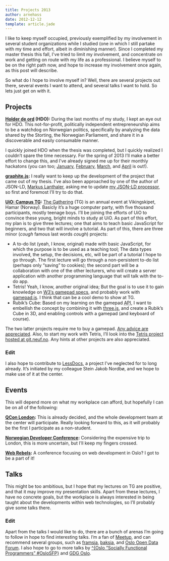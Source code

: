 ```yaml
---
title: Projects 2013
author: arnehass
date: 2012-12-12
template: article.jade
---
```


I like to keep myself occupied, previously exemplified by my involvement in several student organizations while I studied (one in which I still partake with my time and effort, albeit in diminishing manner). Since I completed my master thesis this fall, I've tried to limit my involvement, and concentrate on work and getting on route with my life as a professional. I believe myself to be on the right path now, and hope to increase my involvement once again, as this post will describe.

<span class="more"></span>

So what do I hope to involve myself in? Well, there are several projects out there, several events I want to attend, and several talks I want to hold. So lets just get on with it.

## Projects

<strong><a href="https://github.com/holderdeord/">Holder de ord</a> (HDO):</strong> During the last months of my study, I kept an eye out for HDO. This not-for-profit, politically independent entrepreneurship aims to be a watchdog on Norwegian politics, specifically by analyzing the data shared by the Storting, the Norwegian Parliament, and share it in a discoverable and easily consumable manner.

I quickly joined HDO when the thesis was completed, but I quickly realized I couldn&#8217;t spare the time necessary. For the spring of 2013 I&#8217;ll make a better effort to change this, and I&#8217;ve already signed me up for their monthly hackatons (you can too; <a href="http://www.facebook.com/events/141520302664699/">January</a>, <a href="http://www.facebook.com/events/476487999069718/">February</a>, <a href="http://www.facebook.com/events/111087629060034/">March</a>, and <a href="http://www.facebook.com/events/392300807514529/">April</a> is out!).

<strong><a href="https://github.com/megoth/graphitejs">graphite.js</a>:</strong> I really want to keep up the development of the project that came out of my thesis. I&#8217;ve also been approached by one of the author of JSON-LD, <a href="https://twitter.com/markuslanthaler">Markus Lanthaler</a>, asking me to update <a href="https://github.com/megoth/graphitejs/blob/master/src/graphite/rdfparser/jsonld.js">my JSON-LD processor</a>, so first and foremost I&#8217;ll try to do that.

<strong><a href="http://tg.ifi.uio.no/">UiO: Campus TG</a>:</strong> <a href="http://www.gathering.org/">The Gathering</a> (TG) is an annual event at Vikingskipet, Hamar (Norway). Basicly it&#8217;s a huge computer party, with five thousand participants, mostly teenage boys. I&#8217;ll be joining the efforts of UiO to convince these young, bright minds to study at UiO. As part of this effort, my plan is to give three lectures; one that aims to teach basic JavaScript for beginners, and two that will involve a tutorial. As part of this, there are three minor (*cough* famous last words *cough*) projects:

* A to-do list (yeah, I know, original) made with basic JavaScript, for which the purpose is to be used as a teaching tool; The data types involved, the setup, the decisions, etc, will be part of a tutorial I hope to go through. The first lecture will go through a non-persistent to-do list (perhaps only &#8220;saving&#8221; to cookies); the second part will be a collaboration with one of the other lecturers, who will create a server application with another programming language that will talk with the to-do app.
* Tetris! Yeah, I know, another original idea; But the goal is to use it to gain knowledge on <a href="http://www.w3.org/TR/gamepad/">W3&#8242;s gamepad specs</a>, and probably work with <a href="http://www.gamepadjs.com/">gamepad.js</a>. I think that can be a cool demo to show at TG.
* Rubik&#8217;s Cube: Based on my learning on the gamepad <abbr title="Application Programming Interface">API</abbr>, I want to embellish the concept by combining it with <a href="https://github.com/mrdoob/three.js/">three.js</a>, and create a Rubik&#8217;s Cube in 3D, and enabling controls with a gamepad (and keyboard of course).

The two latter projects require me to buy a gamepad. <a href="#disqus_thread">Any advice are appreciated</a>. Also, to start my work with Tetris, I&#8217;ll look into the <a href="git://git.neuf.no/tetris.git">Tetris project hosted at git.neuf.no</a>. Any hints at other projects are also appreciated.

### Edit

I also hope to contribute to <a href="https://github.com/steinjak/LessDocs">LessDocs</a>, a project I&#8217;ve neglected for to long already. It&#8217;s initiated by my colleague Stein Jakob Nordbø, and we hope to make use of it at the center.

## Events

This will depend more on what my workplace can afford, but hopefully I can be on all of the following:

<strong><a href="http://qconlondon.com/">QCon London</a>:</strong> This is already decided, and the whole development team at the center will participate. Really looking forward to this, as it will probably be the first I participate as a non-student.

<strong><a href="http://www.ndcoslo.com/">Norwegian Developer Conference</a>:</strong> Considering the expensive trip to London, this is more uncertain, but I&#8217;ll keep my fingers crossed.

<strong><a href="http://webrebels.org/">Web Rebels</a>:</strong> A conference focusing on web development in Oslo? I got to be a part of it!

## Talks

This might be too ambitious, but I hope that my lectures on TG are positive, and that it may improve my presentation skills. Apart from these lectures, I have no concrete goals, but the workplace is always interested in being taught about the developments within web technologies, so I&#8217;ll probably give some talks there.

### Edit

Apart from the talks I would like to do, there are a bunch of arenas I&#8217;m going to follow in hope to find interesting talks. I&#8217;m a fan of <a href="http://www.meetup.com/">Meetup</a>, and can recommend several groups, such as <a href="http://www.meetup.com/framsia/">framsia</a>, <a href="http://www.baksia.org/">baksia</a>, and <a href="http://www.meetup.com/osloopendata/">Oslo Open Data Forum</a>. I also hope to go to more talks by <a href="http://www.meetup.com/Oslo-Socially-Functional/">^{Oslo &#8220;Socially Functional Programmers&#8221; #OsloSFP}</a> and <a href="http://www.meetup.com/GDGOslo/">GDG Oslo</a>.